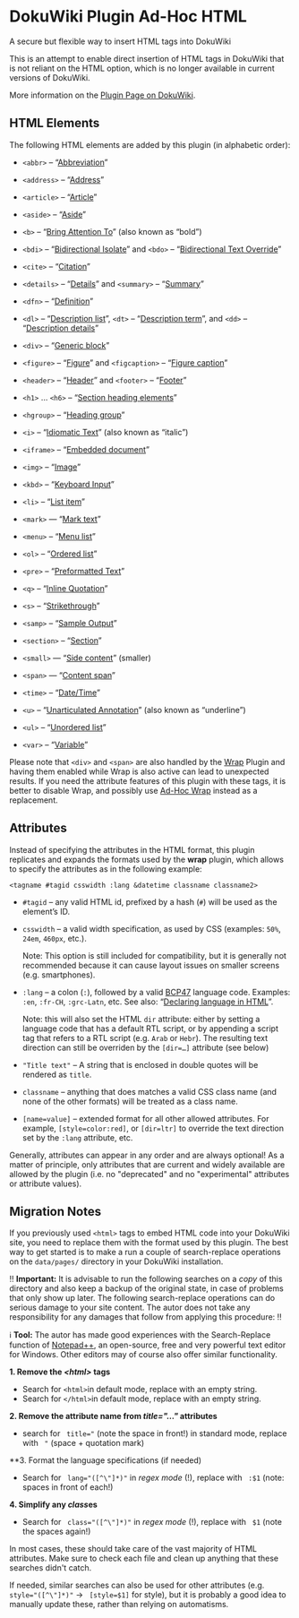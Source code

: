 # DokuWiki Plugin Ad-Hoc HTML
A secure but flexible way to insert HTML tags into DokuWiki

This is an attempt to enable direct insertion of HTML tags in DokuWiki that is not reliant on the HTML option, which is no longer available in current versions of DokuWiki.

More information on the [Plugin Page on DokuWiki](https://www.dokuwiki.org/plugin:adhoctags).

## HTML Elements

The following HTML elements are added by this plugin (in alphabetic order):

- `<abbr>` – “[Abbreviation](https://developer.mozilla.org/en-US/docs/Web/HTML/Element/abbr)”

- `<address>` – “[Address](https://developer.mozilla.org/en-US/docs/Web/HTML/Element/address)”

- `<article>` – “[Article](https://developer.mozilla.org/en-US/docs/Web/HTML/Element/article)”

- `<aside>` – “[Aside](https://developer.mozilla.org/en-US/docs/Web/HTML/Element/aside)”

- `<b>` – “[Bring Attention To](https://developer.mozilla.org/en-US/docs/Web/HTML/Element/b)” (also known as “bold”)

- `<bdi>` – “[Bidirectional Isolate](https://developer.mozilla.org/en-US/docs/Web/HTML/Element/bdi)” and `<bdo>` – “[Bidirectional Text Override](https://developer.mozilla.org/en-US/docs/Web/HTML/Element/bdo)” 

- `<cite>` – “[Citation](https://developer.mozilla.org/en-US/docs/Web/HTML/Element/cite)”

- `<details>` – “[Details](https://developer.mozilla.org/en-US/docs/Web/HTML/Element/details)” and `<summary>` – “[Summary](https://developer.mozilla.org/en-US/docs/Web/HTML/Element/summary)”

- `<dfn>` – “[Definition](https://developer.mozilla.org/en-US/docs/Web/HTML/Element/dfn)”

- `<dl>` – “[Description list](https://developer.mozilla.org/en-US/docs/Web/HTML/Element/dl)”, `<dt>` – “[Description term](https://developer.mozilla.org/en-US/docs/Web/HTML/Element/dt)”, and `<dd>` – “[Description details](https://developer.mozilla.org/en-US/docs/Web/HTML/Element/dd)”

- `<div>` – “[Generic block](https://developer.mozilla.org/en-US/docs/Web/HTML/Element/div)”

- `<figure>` – “[Figure](https://developer.mozilla.org/en-US/docs/Web/HTML/Element/figure)” and `<figcaption>` – “[Figure caption](https://developer.mozilla.org/en-US/docs/Web/HTML/Element/figcaption)”

- `<header>` – “[Header](https://developer.mozilla.org/en-US/docs/Web/HTML/Element/header)” and `<footer>` – “[Footer](https://developer.mozilla.org/en-US/docs/Web/HTML/Element/footer)”

- `<h1>` … `<h6>` – “[Section heading elements](https://developer.mozilla.org/en-US/docs/Web/HTML/Element/Heading_Elements)”

- `<hgroup>` – “[Heading group](https://developer.mozilla.org/en-US/docs/Web/HTML/Element/hgroup)”

- `<i>` – “[Idiomatic Text](https://developer.mozilla.org/en-US/docs/Web/HTML/Element/i)” (also known as “italic”)

- `<iframe>` – “[Embedded document](https://developer.mozilla.org/en-US/docs/Web/HTML/Element/iframe)”

- `<img>` – “[Image](https://developer.mozilla.org/en-US/docs/Web/HTML/Element/img)”

- `<kbd>` – “[Keyboard Input](https://developer.mozilla.org/en-US/docs/Web/HTML/Element/kbd)”

- `<li>` – “[List item](https://developer.mozilla.org/en-US/docs/Web/HTML/Element/li)”

- `<mark>` — “[Mark text](https://developer.mozilla.org/en-US/docs/Web/HTML/Element/mark)”

- `<menu>` – “[Menu list](https://developer.mozilla.org/en-US/docs/Web/HTML/Element/menu)”

- `<ol>` – “[Ordered list](https://developer.mozilla.org/en-US/docs/Web/HTML/Element/ol)”
  
- `<pre>` – “[Preformatted Text](https://developer.mozilla.org/en-US/docs/Web/HTML/Element/pre)”

- `<q>` – “[Inline Quotation](https://developer.mozilla.org/en-US/docs/Web/HTML/Element/q)”

- `<s>` – “[Strikethrough](https://developer.mozilla.org/en-US/docs/Web/HTML/Element/s)”

- `<samp>` – “[Sample Output](https://developer.mozilla.org/en-US/docs/Web/HTML/Element/samp)”

- `<section>` – “[Section](https://developer.mozilla.org/en-US/docs/Web/HTML/Element/section)”

- `<small>` — “[Side content](https://developer.mozilla.org/en-US/docs/Web/HTML/Element/small)” (smaller)

- `<span>` — “[Content span](https://developer.mozilla.org/en-US/docs/Web/HTML/Element/span)”

- `<time>` – “[Date/Time](https://developer.mozilla.org/en-US/docs/Web/HTML/Element/time)”

- `<u>` – “[Unarticulated Annotation](https://developer.mozilla.org/en-US/docs/Web/HTML/Element/u)” (also known as “underline”)

- `<ul>` – “[Unordered list](https://developer.mozilla.org/en-US/docs/Web/HTML/Element/ul)”
  
- `<var>` – “[Variable](https://developer.mozilla.org/en-US/docs/Web/HTML/Element/var)”

Please note that `<div>` and `<span>` are also handled by the [Wrap](https://github.com/selfthinker/dokuwiki_plugin_wrap) Plugin and having them enabled while Wrap is also active can lead to unexpected results. If you need the attribute features of this plugin with these tags, it is better to disable Wrap, and possibly use [Ad-Hoc Wrap](https://github.com/saschaleib/dokuwiki-plugin-adhocwrap) instead as a replacement.

## Attributes

Instead of specifying the attributes in the HTML format, this plugin replicates and expands the formats used by the **wrap** plugin, which allows to specify the attributes as in the following example:

`<tagname #tagid csswidth :lang &datetime classname classname2>`

- `#tagid` – any valid HTML id, prefixed by a hash (`#`) will be used as the element’s ID.

- `csswidth` – a valid width specification, as used by CSS (examples: `50%`, `24em`, `460px`, etc.).

  Note: This option is still included for compatibility, but it is generally not recommended because it can cause layout issues on smaller screens (e.g. smartphones).

- `:lang` – a colon (`:`), followed by a valid [BCP47](https://www.rfc-editor.org/info/bcp47) language code. Examples: `:en`, `:fr-CH`, `:grc-Latn`, etc. See also: “[Declaring language in HTML](https://www.w3.org/International/questions/qa-html-language-declarations)”.

  Note: this will also set the HTML `dir` attribute: either by setting a language code that has a default RTL script, or by appending a script tag that refers to a RTL script (e.g. `Arab` or `Hebr`). The resulting text direction can still be overriden by the `[dir=…]` attribute (see below)
  
- `"Title text"` – A string that is enclosed in double quotes will be rendered as `title`.

- `classname` – anything that does matches a valid CSS class name (and none of the other formats) will be treated as a class name.

- `[name=value]` – extended format for all other allowed attributes. For example, `[style=color:red]`, or `[dir=ltr]` to override the text direction set by the `:lang` attribute, etc.

Generally, attributes can appear in any order and are always optional! As a matter of principle, only attributes that are current and widely available are allowed by the plugin (i.e. no "deprecated" and no "experimental" attributes or attribute values).

## Migration Notes

If you previously used `<html>` tags to embed HTML code into your DokuWiki site, you need to replace them with the format used by this plugin. The best way to get started is to make a run a couple  of search-replace operations on the `data/pages/` directory in your DokuWiki installation.

:bangbang: **Important:** It is advisable to run the following searches on a *copy* of this directory and also keep a backup of the original state, in case of problems that only show up later. The following search-replace operations can do serious damage to your site content. The autor does not take any responsibility for any damages that follow from applying this procedure: :bangbang:

:information_source: **Tool:** The autor has made good experiences with the Search-Replace function of [Notepad++](https://github.com/notepad-plus-plus/notepad-plus-plus), an open-source, free and very powerful text editor for Windows. Other editors may of course also offer similar functionality.

**1. Remove the *\<html\>* tags**

- Search for `<html>`in default mode, replace with an empty string.
- Search for `</html>`in default mode, replace with an empty string.

**2. Remove the attribute name from *title="…"* attributes**

- search for ` title="` (note the space in front!) in standard mode, replace with ` "` (space + quotation mark)

**3. Format the language specifications (if needed)

- Search for ` lang="([^\"]*)"` in *regex mode* (!), replace with ` :$1` (note: spaces in front of each!)

**4. Simplify any *class*es**

- Search for ` class="([^\"]*)"` in *regex mode* (!), replace with ` $1` (note the spaces again!)

In most cases, these should take care of the vast majority of HTML attributes. Make sure to check each file and clean up anything that these searches didn't catch.

If needed, similar searches can also be used for other attributes (e.g. ` style="([^\"]*)"` -> ` [style=$1]` for style), but it is probably a good idea to manually update these, rather than relying on automatisms.
